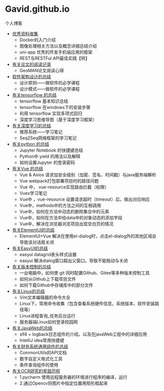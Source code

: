 # Gavid.github.io
个人博客

* [优秀资料收集](https://github.com/Gavid/Gavid.github.io/tree/master/Technical_Data_Collection)
  * Docker的入门介绍
  * 图像处理相关方法以及概念详细总结介绍
  * uni-app 优秀的开发手机端应用的框架
  * REST与RESTFul API最佳实践【转】
* [有关论文的阅读记录](https://github.com/Gavid/Gavid.github.io/tree/master/Paper_Reading)
  * GeoMAN论文阅读心得
* [软件架构设计的总结](https://github.com/Gavid/Gavid.github.io/tree/master/Software_Architecture)
  * 设计原则——做软件的必学课程
  * 设计模式——做软件的必学课程
* [有关tensorflow 的总结](https://github.com/Gavid/Gavid.github.io/tree/master/tensorflow)
  * tensorflow 基本知识总结
  * tensorflow 在windows下的安装步骤
  * 利用 tensorflow 实现多项式回归
  * 深度学习思维导图（基于深度学习框架）
* [有关深度学习的总结](https://github.com/Gavid/Gavid.github.io/tree/master/deepLearning)
  * 推荐系统——学习笔记
  * Seq2Seq网络框架的学习笔记
* [有关python 的总结](https://github.com/Gavid/Gavid.github.io/tree/master/python)
  * Jupyter Notebook 的快捷键总结
  * Python中 yield 的用法以及解释
  * 如何设置Jupyter 的登录密码 
* [有关Vue 的总结](https://github.com/Gavid/Gavid.github.io/tree/master/Vue)
  * Vue & Axios 请求加安全级别（加密、签名、时间戳）与java服务端解析
  * Vue webpack打包部署项目时的路径问题
  * Vue 中， vue-resource实现路由拦截（权限）
  * Vuex学习笔记
  * Vue中 ，vue-resource 设置请求超时（timeout）后，做出对应响应
  * Vue中，methods中的方法之间的互相调用
  * Vue中，如何在方法中动态的删除集合中的元素
  * Vue中，如何在方法中给data中的对象动态的添加字段
  * Vue中，解决在浏览器浏览项目出现空白页的情况
* [有关ElementUI的总结](https://github.com/Gavid/Gavid.github.io/tree/master/ElementUI)
  * ElementUI+Vue 解决在使用el-dialog时，点击el-dialog外的其他区域会导致该对话框关闭
* [有关EasyUI的总结](https://github.com/Gavid/Gavid.github.io/tree/master/EasyUI)
  * easyui datagrid表头样式设置
  * easyui 解决dialog窗口超出父窗口。导致不能拖动与关闭
* [有关版本控制的总结](https://github.com/Gavid/Gavid.github.io/tree/master/Version_Control)
  * 一台电脑中，如何使 git 同时配置Github、Gitee等多种版本控制工具
  * 如何从Github上下载项目文件
  * 如何下载Github中存储库中的部分文件
* [有关Linux的总结](https://github.com/Gavid/Gavid.github.io/tree/master/Linux)
  * Vim文本编辑器的命令大全
  * Linux下，常用命令收集（包含查看系统硬件信息，系统版本，软件安装路径等）
  * Linux进程查询_任务后台运行
  * 服务器端Linux如何登录校园网
* [有关JavaWeb的总结](https://github.com/Gavid/Gavid.github.io/tree/master/javaWeb)
  * slf4 + logback日志组件的介绍，以及在javaWeb工程中的详细应用
  * IntelliJ idea常用快捷键
* [有关财务系统通用组件的总结](https://github.com/Gavid/Gavid.github.io/tree/master/%E8%B4%A2%E5%8A%A1%E7%B3%BB%E7%BB%9F%E9%80%9A%E7%94%A8%E7%BB%84%E4%BB%B6%E4%BD%BF%E7%94%A8%E8%AF%B4%E6%98%8E%E6%96%87%E6%A1%A3)
  * CommonUtils的API文档
  * 数字自定义格式化工具
  * 条件查询组件的使用
* [有关OCR研究的星路历程](https://github.com/Gavid/Gavid.github.io/tree/master/Research_Abouting)
  * 1.pycharm 使用远程服务器的环境进行程序的编译，运行
  * 2.通过Opencv将图片中指定位置用矩形框起来